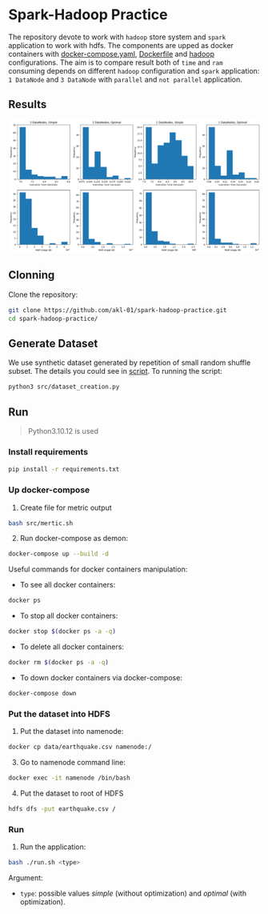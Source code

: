 # Spark-Hadoop Practice
The repository devote to work with `hadoop` store system and `spark` application to work with hdfs. The components are upped as docker containers with [docker-compose.yaml](./docker-compose.yml), [Dockerfile](./Dockerfile) and [hadoop](./hadoop.env) configurations. The aim is to compare result both of `time` and `ram` consuming depends on different `hadoop` configuration and `spark` application: `1 DataNode` and `3 DataNode` with `parallel` and `not parallel` application. 

## Results
![alt text](./result/result.png)

## Clonning
Clone the repository:
```bash
git clone https://github.com/akl-01/spark-hadoop-practice.git
cd spark-hadoop-practice/
```

## Generate Dataset
We use synthetic dataset generated by repetition of small random shuffle subset. The details you could see in [script](./src/dataset_creation.py).
To running the script:
```bash
python3 src/dataset_creation.py
```

## Run
> Python3.10.12 is used

### Install requirements
```bash
pip install -r requirements.txt
```

### Up docker-compose
1. Create file for metric output
```bash
bash src/mertic.sh
```

2. Run docker-compose as demon:
```bash
docker-compose up --build -d
```

Useful commands for docker containers manipulation:
- To see all docker containers:
```bash
docker ps
```

- To stop all docker containers:
```bash
docker stop $(docker ps -a -q)
```

- To delete all docker containers:
```bash
docker rm $(docker ps -a -q)
```

- To down docker containers via docker-compose:
```bash
docker-compose down
``` 

### Put the dataset into HDFS
1. Put the dataset into namenode:
```bash
docker cp data/earthquake.csv namenode:/
```

3. Go to namenode command line:
```bash
docker exec -it namenode /bin/bash
```

4. Put the dataset to root of HDFS
```bash
hdfs dfs -put earthquake.csv /
```

### Run
1. Run the application:
```bash
bash ./run.sh <type>
```

Argument:
- `type`: possible values *simple* (without optimization) and *optimal* (with optimization).